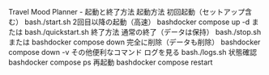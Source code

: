 Travel Mood Planner - 起動と終了方法
起動方法
初回起動（セットアップ含む）
bash./start.sh
2回目以降の起動（高速）
bashdocker compose up -d
または
bash./quickstart.sh
終了方法
通常の終了（データは保持）
bash./stop.sh
または
bashdocker compose down
完全に削除（データも削除）
bashdocker compose down -v
その他便利なコマンド
ログを見る
bash./logs.sh
状態確認
bashdocker compose ps
再起動
bashdocker compose restart
